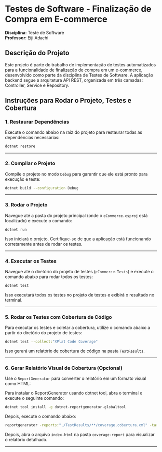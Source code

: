 # Testes de Software - Finalização de Compra em E-commerce

**Disciplina:** Teste de Software <br>
**Professor:** Eiji Adachi

## Descrição do Projeto
Este projeto é parte do trabalho de implementação de testes automatizados para a funcionalidade de finalização de compra em um e-commerce, desenvolvido como parte da disciplina de Testes de Software. A aplicação backend segue a arquitetura API REST, organizada em três camadas: Controller, Service e Repository.


## Instruções para Rodar o Projeto, Testes e Cobertura

### 1. Restaurar Dependências

Execute o comando abaixo na raiz do projeto para restaurar todas as dependências necessárias:

```bash
dotnet restore
```

---

### 2. Compilar o Projeto

Compile o projeto no modo `Debug` para garantir que ele está pronto para execução e teste:

```bash
dotnet build --configuration Debug
```

---

### 3. Rodar o Projeto

Navegue até a pasta do projeto principal (onde o `eCommerce.csproj` está localizado) e execute o comando:

```bash
dotnet run
```

Isso iniciará o projeto. Certifique-se de que a aplicação está funcionando corretamente antes de rodar os testes.

---

### 4. Executar os Testes

Navegue até o diretório do projeto de testes (`eCommerce.Tests`) e execute o comando abaixo para rodar todos os testes:

```bash
dotnet test
```

Isso executará todos os testes no projeto de testes e exibirá o resultado no terminal.

---

### 5. Rodar os Testes com Cobertura de Código

Para executar os testes e coletar a cobertura, utilize o comando abaixo a partir do diretório do projeto de testes:

```bash
dotnet test --collect:"XPlat Code Coverage"
```

Isso gerará um relatório de cobertura de código na pasta `TestResults`.

---

### 6. Gerar Relatório Visual de Cobertura (Opcional)

Use o `ReportGenerator` para converter o relatório em um formato visual como HTML:

Para instalar o ReportGenerator usando dotnet tool, abra o terminal e execute o seguinte comando:  

```bash
dotnet tool install -g dotnet-reportgenerator-globaltool
```

Depois, execute o comando abaixo:  

```bash
reportgenerator -reports:"./TestResults/**/coverage.cobertura.xml" -targetdir:"./coverage-report" -reporttypes:Html
```

Depois, abra o arquivo `index.html` na pasta `coverage-report` para visualizar o relatório detalhado.

---


